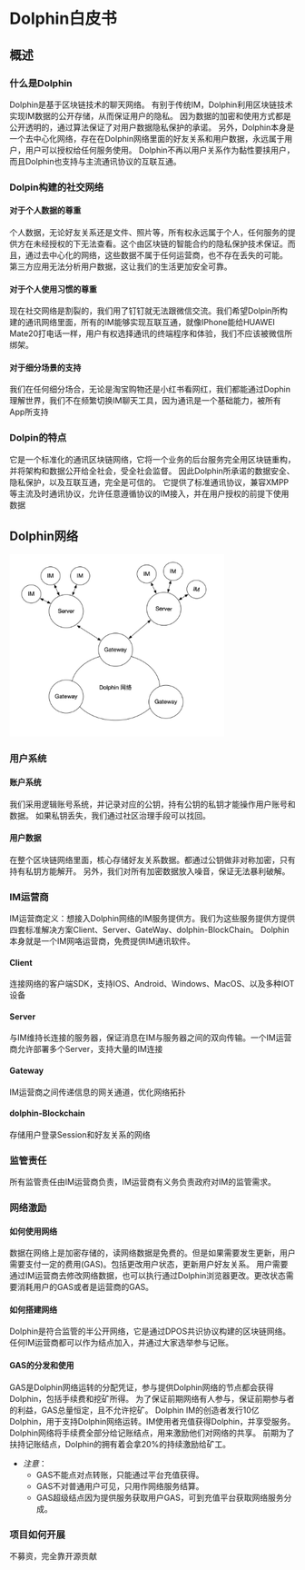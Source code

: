 # Dolphin白皮书
## 概述
### 什么是Dolphin
Dolphin是基于区块链技术的聊天网络。
有别于传统IM，Dolphin利用区块链技术实现IM数据的公开存储，从而保证用户的隐私。
因为数据的加密和使用方式都是公开透明的，通过算法保证了对用户数据隐私保护的承诺。
另外，Dolphin本身是一个去中心化网络，存在在Dolphin网络里面的好友关系和用户数据，永远属于用户，用户可以授权给任何服务使用。
Dolphin不再以用户关系作为黏性要挟用户，而且Dolphin也支持与主流通讯协议的互联互通。

### Dolpin构建的社交网络
#### 对于个人数据的尊重
个人数据，无论好友关系还是文件、照片等，所有权永远属于个人，任何服务的提供方在未经授权的下无法查看。这个由区块链的智能合约的隐私保护技术保证。而且，通过去中心化的网络，这些数据不属于任何运营商，也不存在丢失的可能。
第三方应用无法分析用户数据，这让我们的生活更加安全可靠。
#### 对于个人使用习惯的尊重
现在社交网络是割裂的，我们用了钉钉就无法跟微信交流。我们希望Dolpin所构建的通讯网络里面，所有的IM能够实现互联互通，就像IPhone能给HUAWEI Mate20打电话一样，用户有权选择通讯的终端程序和体验，我们不应该被微信所绑架。
#### 对于细分场景的支持
我们在任何细分场合，无论是淘宝购物还是小红书看网红，我们都能通过Dophin理解世界，我们不在频繁切换IM聊天工具，因为通讯是一个基础能力，被所有App所支持

### Dolpin的特点
它是一个标准化的通讯区块链网络，它将一个业务的后台服务完全用区块链重构，并将架构和数据公开给全社会，受全社会监督。
因此Dolphin所承诺的数据安全、隐私保护，以及互联互通，完全是可信的。
它提供了标准通讯协议，兼容XMPP等主流及时通讯协议，允许任意遵循协议的IM接入，并在用户授权的前提下使用数据

## Dolphin网络
<img src=https://github.com/DolphinTalk/Dolphin/blob/master/rc/Dolphin-network.png width=75%></img>

### 用户系统
#### 账户系统
我们采用逻辑账号系统，并记录对应的公钥，持有公钥的私钥才能操作用户账号和数据。
如果私钥丢失，我们通过社区治理手段可以找回。
#### 用户数据
在整个区块链网络里面，核心存储好友关系数据。都通过公钥做非对称加密，只有持有私钥方能解开。
另外，我们对所有加密数据放入噪音，保证无法暴利破解。
### IM运营商
IM运营商定义：想接入Dolphin网络的IM服务提供方。我们为这些服务提供方提供四套标准解决方案Client、Server、GateWay、dolphin-BlockChain。
Dolphin本身就是一个IM网咯运营商，免费提供IM通讯软件。
#### Client
连接网络的客户端SDK，支持IOS、Android、Windows、MacOS、以及多种IOT设备
#### Server
与IM维持长连接的服务器，保证消息在IM与服务器之间的双向传输。一个IM运营商允许部署多个Server，支持大量的IM连接
#### Gateway
IM运营商之间传递信息的网关通道，优化网络拓扑
#### dolphin-Blockchain
存储用户登录Session和好友关系的网络
### 监管责任
所有监管责任由IM运营商负责，IM运营商有义务负责政府对IM的监管需求。

### 网络激励
#### 如何使用网络
数据在网络上是加密存储的，读网络数据是免费的。但是如果需要发生更新，用户需要支付一定的费用(GAS)。包括更改用户状态，更新用户好友关系。
用户需要通过IM运营商去修改网络数据，也可以执行通过Dolphin浏览器更改。更改状态需要消耗用户的GAS或者是运营商的GAS。
#### 如何搭建网络
Dolphin是符合监管的半公开网络，它是通过DPOS共识协议构建的区块链网络。任何IM运营商都可以作为结点加入，并通过大家选举参与记账。
#### GAS的分发和使用
GAS是Dolphin网络运转的分配凭证，参与提供Dolphin网络的节点都会获得Dolphin，包括手续费和挖矿所得。
为了保证前期网络有人参与，保证前期参与者的利益，GAS总量恒定，且不允许挖矿。
Dolphin IM的创造者发行10亿Dolphin，用于支持Dolphin网络运转。IM使用者充值获得Dolphin，并享受服务。
Dolphin网络将手续费全部分给记账结点，用来激励他们对网络的共享。
前期为了扶持记账结点，Dolphin的拥有着会拿20%的持续激励给矿工。
* *注意*：
	* GAS不能点对点转账，只能通过平台充值获得。
	* GAS不对普通用户可见，只用作网络服务结算。
	* GAS超级结点因为提供服务获取用户GAS，可到充值平台获取网络服务分成。

### 项目如何开展
不募资，完全靠开源贡献
